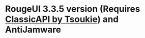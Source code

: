# RougeUI 3.3.5 version (Requires [ClassicAPI by Tsoukie](https://gitlab.com/Tsoukie/classicapi)) and AntiJamware
